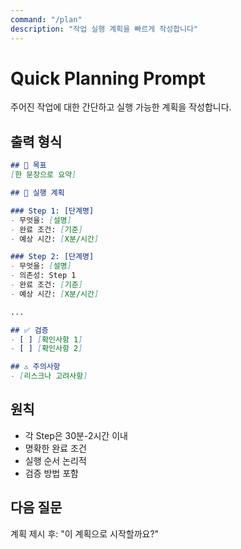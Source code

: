 ```yaml
---
command: "/plan"
description: "작업 실행 계획을 빠르게 작성합니다"
---
```


# Quick Planning Prompt

주어진 작업에 대한 간단하고 실행 가능한 계획을 작성합니다.

## 출력 형식

```markdown
## 🎯 목표
[한 문장으로 요약]

## 📝 실행 계획

### Step 1: [단계명]
- 무엇을: [설명]
- 완료 조건: [기준]
- 예상 시간: [X분/시간]

### Step 2: [단계명]
- 무엇을: [설명]
- 의존성: Step 1
- 완료 조건: [기준]
- 예상 시간: [X분/시간]

...

## ✅ 검증
- [ ] [확인사항 1]
- [ ] [확인사항 2]

## ⚠️ 주의사항
- [리스크나 고려사항]
```

## 원칙
- 각 Step은 30분-2시간 이내
- 명확한 완료 조건
- 실행 순서 논리적
- 검증 방법 포함

## 다음 질문
계획 제시 후: "이 계획으로 시작할까요?"
